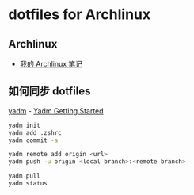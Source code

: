 # dotfiles for Archlinux 
## Archlinux
- [我的 Archlinux 笔记](https://github.com/keer2345/reading-notes/tree/main/it/linux/archlinux)

## 如何同步 dotfiles

[yadm](https://github.com/yadm-dev/yadm)
    - [Yadm Getting Started](https://yadm.io/docs/getting_started#)

```sh
yadm init
yadm add .zshrc
yadm commit -a

yadm remote add origin <url>
yadm push -u origin <local branch>:<remote branch>

yadm pull
yadm status
```
